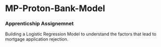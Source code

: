 # MP-Proton-Bank-Model

### Apprenticship Assignemnet

Building a Logistic Regression Model to understand the factors that lead to mortgage  application rejection.
